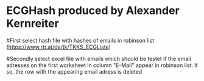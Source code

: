 # ECGHash produced by Alexander Kernreiter

#First select hash file with hashes of emails in robinson list (https://www.rtr.at/de/tk/TKKS_ECGListe)

#Secondly select excel file with emails which should be testet if the email adresses on the first worksheet in column "E-Mail" appear in robinson list. If so, the row with the appearing email adress is deleted
